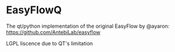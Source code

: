 # EasyFlowQ
The qt/python implementation of the original EasyFlow by @ayaron: https://github.com/AntebiLab/easyflow 

LGPL liscence due to QT's limitation
